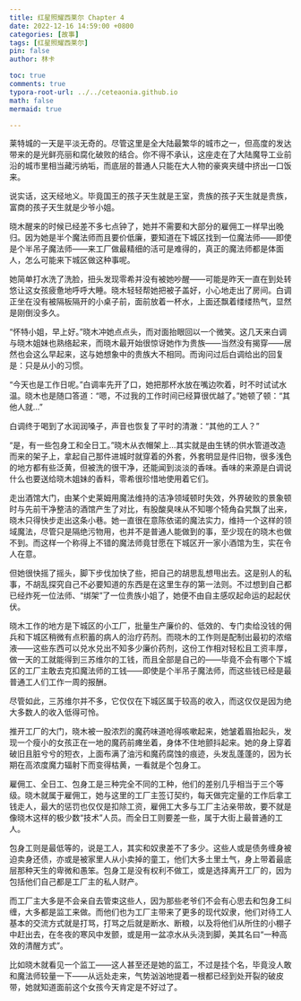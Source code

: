 ```yaml
---
title: 红星照耀西莱尔 Chapter 4 
date: 2022-12-16 14:59:00 +0800
categories: [故事]
tags: [红星照耀西莱尔]
pin: false
author: 林卡

toc: true
comments: true
typora-root-url: ../../ceteaonia.github.io
math: false
mermaid: true

---
```


莱特城的一天是平淡无奇的。尽管这里是全大陆最繁华的城市之一，但高度的发达带来的是光鲜亮丽和腐化破败的结合。你不得不承认，这座走在了大陆魔导工业前沿的城市里相当藏污纳垢，而底层的普通人只能在大人物的豪爽夹缝中挤出一口饭来。

说实话，这天经地义。毕竟国王的孩子天生就是王室，贵族的孩子天生就是贵族，富商的孩子天生就是少爷小姐。

晓木醒来的时候已经差不多七点钟了，她并不需要和大部分的雇佣工一样早出晚归。因为她是半个魔法师而且要价低廉，要知道在下城区找到一位魔法师——即使是个半吊子魔法师——来工厂做最精细的活可是难得的，真正的魔法师都是体面人，怎么可能来下城区做这种事呢。

她简单打水洗了洗脸，扭头发现零希并没有被她吵醒——可能是昨天一直在到处转悠让这女孩疲惫地呼呼大睡。晓木轻轻帮她把被子盖好，小心地走出了房间。白调正坐在没有被隔板隔开的小桌子前，面前放着一杯水，上面还飘着缕缕热气，显然是刚倒没多久。

“怀特小姐，早上好。”晓木冲她点点头，而对面抬眼回以一个微笑。这几天来白调与晓木姐妹也熟络起来，而晓木最开始很惊讶她作为贵族——当然没有揭穿——居然也会这么早起来，这与她想象中的贵族大不相同。而询问过后白调给出的回复是：只是从小的习惯。

“今天也是工作日呢。”白调率先开了口，她把那杯水放在嘴边吹着，时不时试试水温。晓木也是随口答道：“嗯，不过我的工作时间已经算很优越了。”她顿了顿：“其他人就…”

白调终于喝到了水润润嗓子，声音也恢复了平时的清澈：“其他的工人？”

“是，有一些包身工和全日工。”晓木从衣帽架上…其实就是由生锈的供水管道改造而来的架子上，拿起自己那件进城时就穿着的外套，外套明显是件旧物，很多浅色的地方都有些泛黄，但被洗的很干净，还能闻到淡淡的香味。香味的来源是白调说什么也要送给晓木姐妹的香料，零希很珍惜地使用着它们。

走出酒馆大门，由某个史莱姆用魔法维持的洁净领域顿时失效，外界破败的景象顿时与先前干净整洁的酒馆产生了对比，有股酸臭味从不知哪个犄角旮旯飘了出来，晓木只得快步走出这条小巷。她一直很在意陈依诺的魔法实力，维持一个这样的领域魔法，尽管只是隔绝污物用，也并不是普通人能做到的事，至少现在的晓木也做不到。而这样一个称得上不错的魔法师竟甘愿在下城区开一家小酒馆为生，实在令人在意。

但她很快摇了摇头，脚下步伐加快了些，把自己的胡思乱想甩出去。这是别人的私事，不胡乱探究自己不必要知道的东西是在这里生存的第一法则。不过想到自己都已经炸死一位法师、“绑架”了一位贵族小姐了，她便不由自主感叹起命运的起起伏伏。

晓木工作的地方是下城区的小工厂，批量生产廉价的、低效的、专门卖给没钱的佣兵和下城区稍微有点积蓄的病人的治疗药剂。而晓木的工作则是配制出最初的浓缩液——这些东西可以兑水兑出不知多少廉价药剂，这份工作相对轻松且工资丰厚，做一天的工就能得到三苏维尔的工钱，而且全部是自己的——毕竟不会有哪个下城区的工厂主敢去克扣魔法师的工钱——即使是个半吊子魔法师，而这些钱已经是最普通工人们工作一周的报酬。

尽管如此，三苏维尔并不多，它仅仅在下城区属于较高的收入，而这仅仅是因为绝大多数人的收入低得可怜。

推开工厂的大门，晓木被一股浓烈的魔药味道呛得咳嗽起来，她皱着眉抬起头，发现一个瘦小的女孩正在一地的魔药前瘫坐着，身体不住地颤抖起来。她的身上穿着破旧且脏兮兮的短衣，上面布满了油污和魔药腐蚀的痕迹，头发乱蓬蓬的，因为长期在高浓度魔力辐射下而变得枯黄，一看就是个包身工。

雇佣工、全日工、包身工是三种完全不同的工种，他们的差别几乎相当于三个等级。晓木就属于雇佣工，她与这里的工厂主签订契约，每天做完定量的工作后拿工钱走人，最大的惩罚也仅仅是扣除工资，雇佣工大多与工厂主沾亲带故，要不就是像晓木这样的极少数“技术”人员。而全日工则要差一些，属于大街上最普通的工人。

包身工则是最低等的，说是工人，其实和奴隶差不了多少。这些人或是债务缠身被迫卖身还债，亦或是被家里人从小卖掉的童工，他们大多土里土气，身上带着最底层那种天生的卑微和愚笨。包身工是没有权利不做工，或是选择离开工厂的，因为包括他们自己都是工厂主的私人财产。

而工厂主大多是不会亲自去管束这些人，因为那些老爷们不会有心思去和包身工纠缠，大多都是监工来做。而他们也为工厂主带来了更多的现代奴隶，他们对待工人基本的交流方式就是打骂，打骂之后就是断水、断粮，以及将他们从所住的小棚子中赶出去，在冬夜的寒风中发颤，或是用一盆凉水从头浇到脚，美其名曰“一种高效的清醒方式”。

比如晓木就看见一个监工——这人甚至还是她的监工，不过是挂个名，毕竟没人敢和魔法师较量一下——从远处走来，气势汹汹地提着一根都已经到处开裂的破皮带，她就知道面前这个女孩今天肯定是不好过了。